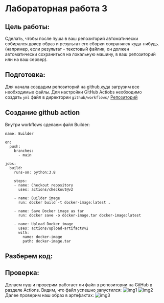 # Лабораторная работа 3
## Цель работы:
Сделать, чтобы после пуша в ваш репозиторий автоматически собирался докер образ и результат его сборки сохранялся куда-нибудь. (например, если результат - текстовый файлик, он должен автоматически сохраниться на локальную машину, в ваш репозиторий или на ваш сервер).
## Подготовка:
Для начала создадим репозиторий на github,куда загрузим все необходимые файлы. Для настройки GitHub Actiobs необходимо создать `yml` файл в директории `github/workflows/` 
[Репозиторий](https://github.com/Ludok1610/for_lab_3_DevOps)
## Создание github action
Внутри workflows сделаем файл Builder:
```
name: Builder

on:
  push:
    branches:
      - main

jobs:
  build:
    runs-on: python:3.8

    steps:
    - name: Checkout repository
      uses: actions/checkout@v2

    - name: Builder image
      run: docker build -t docker-image:latest .

    - name: Save Docker image as tar
      run: docker save -o docker-image.tar docker-image:latest

    - name: Upload Docker image
      uses: actions/upload-artifact@v2
      with:
        name: docker-image
        path: docker-image.tar
```
## Разберем код:
## Проверка:
Делаем пуш и проверим работает ли файл в репозитории на GitHub в разделе Actions. Видим, что файл успешно запустился:
![img1]()
![img2]()
Далее проверим наш образ в артефактах:
![img3]()
